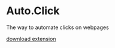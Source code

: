 # Auto.Click

The way to automate clicks on webpages

[download extension](https://github.com/ManuelWestermeier/auto-click/archive/refs/heads/main.zip)

